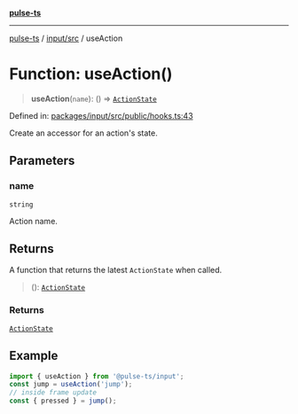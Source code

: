 [**pulse-ts**](../../../README.md)

***

[pulse-ts](../../../README.md) / [input/src](../README.md) / useAction

# Function: useAction()

> **useAction**(`name`): () => [`ActionState`](../type-aliases/ActionState.md)

Defined in: [packages/input/src/public/hooks.ts:43](https://github.com/jlehett/pulse-ts/blob/4869ef2c4af7bf37d31e2edd2d6d1ba148133fb2/packages/input/src/public/hooks.ts#L43)

Create an accessor for an action's state.

## Parameters

### name

`string`

Action name.

## Returns

A function that returns the latest `ActionState` when called.

> (): [`ActionState`](../type-aliases/ActionState.md)

### Returns

[`ActionState`](../type-aliases/ActionState.md)

## Example

```ts
import { useAction } from '@pulse-ts/input';
const jump = useAction('jump');
// inside frame update
const { pressed } = jump();
```
